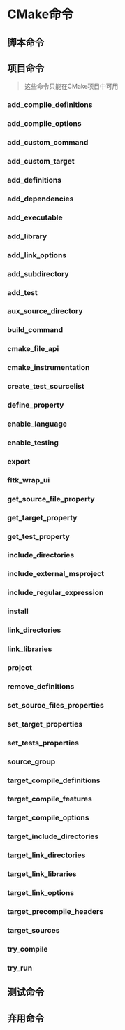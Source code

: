 # CMake命令
## 脚本命令

## 项目命令
> 这些命令只能在CMake项目中可用

### add_compile_definitions
### add_compile_options
### add_custom_command
### add_custom_target
### add_definitions
### add_dependencies
### add_executable
### add_library
### add_link_options
### add_subdirectory
### add_test
### aux_source_directory
### build_command
### cmake_file_api
### cmake_instrumentation
### create_test_sourcelist
### define_property
### enable_language
### enable_testing
### export
### fltk_wrap_ui
### get_source_file_property
### get_target_property
### get_test_property
### include_directories
### include_external_msproject
### include_regular_expression
### install
### link_directories
### link_libraries
### project
### remove_definitions
### set_source_files_properties
### set_target_properties
### set_tests_properties
### source_group
### target_compile_definitions
### target_compile_features
### target_compile_options
### target_include_directories
### target_link_directories
### target_link_libraries
### target_link_options
### target_precompile_headers
### target_sources
### try_compile
### try_run


## 测试命令

## 弃用命令